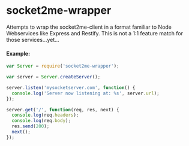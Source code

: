 # socket2me-wrapper

Attempts to wrap the socket2me-client in a format familiar to Node Webservices like Express and Restify. This is not a 1:1 feature match for those services...yet...

#### Example:
```js
var Server = require('socket2me-wrapper');

var server = Server.createServer();

server.listen('mysocketserver.com', function() {
  console.log('Server now listening at: %s', server.url);   
});

server.get('/', function(req, res, next) {
  console.log(req.headers);
  console.log(req.body);
  res.send(200);
  next();  
});
```
